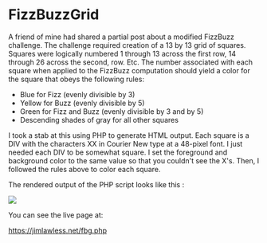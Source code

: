 # FizzBuzzGrid

A friend of mine had shared a partial post about a modified FizzBuzz challenge.  The challenge required creation of a 13 by 13 grid of squares. Squares were logically numbered 1 through 13 across the first row, 14 through 26 across the second, row.  Etc.  The number associated with each square when applied to the FizzBuzz computation should yield a color for the square that obeys the following rules:

- Blue for Fizz (evenly divisible by 3)
- Yellow for Buzz (evenly divisible by 5)
- Green for Fizz and Buzz (evenly divisible by 3 and by 5)
- Descending shades of gray for all other squares

I took a stab at this using PHP to generate HTML output.  Each square is a DIV with the characters XX in Courier New type at a 48-pixel font.  I just needed each DIV to be somewhat square.  I set the foreground and background color to the same value so that you couldn't see the X's.  Then, I followed the rules above to color each square.

The rendered output of the PHP script looks like this :

<img src="https://github.com/jimlawless/fizzbuzzgrid/fbg_rendered.png](https://github.com/jimlawless/fizzbuzzgrid/blob/main/fbg_rendered.png">

You can see the live page at:

https://jimlawless.net/fbg.php
